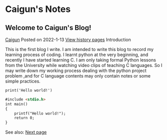 # Caigun's Notes
## Welcome to Caigun's Blog!
[Caigun](/my_page.md) 
Posted on 2022-1-13 [View history pages](/content.md)
Introduction

This is the first blog I write. I am intended to write this blog to record my learning process of coding. I learnt python at the very beginning, and recently I have started learning C. I am only taking formal Python lessons from the University while watching video clips of teaching C languages. So I may write down my working process dealing with the python project problem ,and for C language contents may only contain notes or some simple practices.

```markdown
print('Hello world!')
```

```markdown
#include <stdio.h>
int main()
{
    printf("Hello world!");
    return 0;
}
```

See also: [Next page](/content/t02.md)
